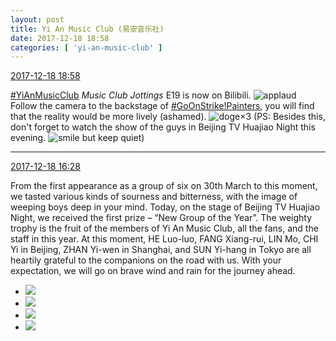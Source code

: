 ```yaml
---
layout: post
title: Yi An Music Club (易安音乐社)
date: 2017-12-18 18:58
categories: [ 'yi-an-music-club' ]
---
```


<div class="weibo-info">
  <a href="https://weibo.com/6094546964/FAfbHB2Tq">2017-12-18 18:58</a>
</div>

[#YiAnMusicClub](https://weibo.com/p/100808beae2e3e05b17b64f63ebedca39f19b2/super_index) *Music Club Jottings* E19 is now on Bilibili. ![applaud](https://img.t.sinajs.cn/t4/appstyle/expression/ext/normal/36/gza_org.gif) Follow the camera to the backstage of [#GoOnStrike!Painters](https://weibo.com/p/100808ad2ad3cf7e06a459fb351ed63af5b2bb), you will find that the reality would be more lively (ashamed). ![doge](https://img.t.sinajs.cn/t4/appstyle/expression/ext/normal/b6/doge_org.gif)×3 (PS: Besides this, don't forget to watch the show of the guys in Beijing TV Huajiao Night this evening. ![smile but keep quiet](http://img.t.sinajs.cn/t4/appstyle/expression/ext/normal/3a/moren_xiaoerbuyu_org.png))

<!-- more -->

---

<div class="weibo-info">
  <a href="https://weibo.com/6094546964/FAecJoqH6">2017-12-18 16:28</a>
</div>

From the first appearance as a group of six on 30th March to this moment, we tasted various kinds of sourness and bitterness, with the image of weeping boys deep in your mind. Today, on the stage of Beijing TV Huajiao Night, we received the first prize – “New Group of the Year”. The weighty trophy is the fruit of the members of Yi An Music Club, all the fans, and the staff in this year. At this moment, HE Luo-luo, FANG Xiang-rui, LIN Mo, CHI Yi in Beijing, ZHAN Yi-wen in Shanghai, and SUN Yi-hang in Tokyo are all heartily grateful to the companions on the road with us. With your expectation, we will go on brave wind and rain for the journey ahead.

<ul class="weibo-pic-list-2">
  <li class="weibo-pic">
    <a href="https://wx3.sinaimg.cn/mw690/006Es64Agy1fml02j5fwtj31400qn48t.jpg"><img src="//wx3.sinaimg.cn/thumb150/006Es64Agy1fml02j5fwtj31400qn48t.jpg" /></a>
  </li>
  <li class="weibo-pic">
    <a href="https://wx2.sinaimg.cn/mw690/006Es64Agy1fml02lv017j33vc2kwqv8.jpg"><img src="//wx2.sinaimg.cn/thumb150/006Es64Agy1fml02lv017j33vc2kwqv8.jpg" /></a>
  </li>
  <li class="weibo-pic">
    <a href="https://wx1.sinaimg.cn/mw690/006Es64Agy1fml02o65erj31uj2rs4qr.jpg"><img src="//wx1.sinaimg.cn/thumb150/006Es64Agy1fml02o65erj31uj2rs4qr.jpg" /></a>
  </li>
  <li class="weibo-pic">
    <a href="https://wx3.sinaimg.cn/mw690/006Es64Agy1fml02hysohj31ei23s4qp.jpg"><img src="//wx3.sinaimg.cn/thumb150/006Es64Agy1fml02hysohj31ei23s4qp.jpg" /></a>
  </li>
</ul>
